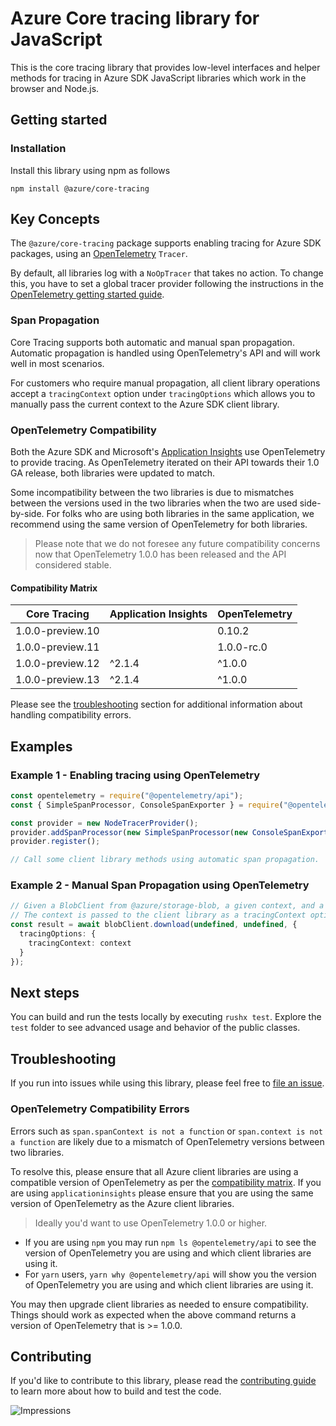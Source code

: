 # Azure Core tracing library for JavaScript

This is the core tracing library that provides low-level interfaces and helper methods for tracing in Azure SDK JavaScript libraries which work in the browser and Node.js.

## Getting started

### Installation

Install this library using npm as follows

```
npm install @azure/core-tracing
```

## Key Concepts

The `@azure/core-tracing` package supports enabling tracing for Azure SDK packages, using an [OpenTelemetry](https://opentelemetry.io/) `Tracer`.

By default, all libraries log with a `NoOpTracer` that takes no action. To change this, you have to set a global tracer provider following the instructions in the [OpenTelemetry getting started guide](https://opentelemetry.io/docs/js/getting_started/nodejs).

### Span Propagation

Core Tracing supports both automatic and manual span propagation. Automatic propagation is handled using OpenTelemetry's API and will work well in most scenarios.

For customers who require manual propagation, all client library operations accept a `tracingContext` option under `tracingOptions` which allows you to manually pass the current context to the Azure SDK client library.

### OpenTelemetry Compatibility

Both the Azure SDK and Microsoft's [Application Insights](https://www.npmjs.com/package/applicationinsights) use OpenTelemetry to provide tracing. As OpenTelemetry iterated on their API towards their 1.0 GA release, both libraries were updated to match.

Some incompatibility between the two libraries is due to mismatches between the versions used in the two libraries when the two are used side-by-side. For folks who are using both libraries in the same application, we recommend using the same version of OpenTelemetry for both libraries.

> Please note that we do not foresee any future compatibility concerns now that OpenTelemetry 1.0.0 has been released and the API considered stable.

#### Compatibility Matrix

| Core Tracing     | Application Insights | OpenTelemetry |
| ---------------- | -------------------- | ------------- |
| 1.0.0-preview.10 |                      | 0.10.2        |
| 1.0.0-preview.11 |                      | 1.0.0-rc.0    |
| 1.0.0-preview.12 | ^2.1.4               | ^1.0.0        |
| 1.0.0-preview.13 | ^2.1.4               | ^1.0.0        |

Please see the [troubleshooting](#troubleshooting) section for additional information about handling compatibility errors.

## Examples

### Example 1 - Enabling tracing using OpenTelemetry

```ts
const opentelemetry = require("@opentelemetry/api");
const { SimpleSpanProcessor, ConsoleSpanExporter } = require("@opentelemetry/tracing");

const provider = new NodeTracerProvider();
provider.addSpanProcessor(new SimpleSpanProcessor(new ConsoleSpanExporter()));
provider.register();

// Call some client library methods using automatic span propagation.
```

### Example 2 - Manual Span Propagation using OpenTelemetry

```ts
// Given a BlobClient from @azure/storage-blob, a given context, and a global tracer provider as per the previous example.
// The context is passed to the client library as a tracingContext option.
const result = await blobClient.download(undefined, undefined, {
  tracingOptions: {
    tracingContext: context
  }
});
```

## Next steps

You can build and run the tests locally by executing `rushx test`. Explore the `test` folder to see advanced usage and behavior of the public classes.

## Troubleshooting

If you run into issues while using this library, please feel free to [file an issue](https://github.com/Azure/azure-sdk-for-js/issues/new).

### OpenTelemetry Compatibility Errors

Errors such as `span.spanContext is not a function` or `span.context is not a function` are likely due to a mismatch of OpenTelemetry versions between two libraries.

To resolve this, please ensure that all Azure client libraries are using a compatible version of OpenTelemetry as per the [compatibility matrix](#compatibility-matrix). If you are using `applicationinsights` please ensure that you are using the same version of OpenTelemetry as the Azure client libraries.

> Ideally you'd want to use OpenTelemetry 1.0.0 or higher.

- If you are using `npm` you may run `npm ls @opentelemetry/api` to see the version of OpenTelemetry you are using and which client libraries are using it.
- For `yarn` users, `yarn why @opentelemetry/api` will show you the version of OpenTelemetry you are using and which client libraries are using it.

You may then upgrade client libraries as needed to ensure compatibility. Things should work as expected when the above command returns a version of OpenTelemetry that is >= 1.0.0.

## Contributing

If you'd like to contribute to this library, please read the [contributing guide](https://github.com/Azure/azure-sdk-for-js/blob/main/CONTRIBUTING.md) to learn more about how to build and test the code.

![Impressions](https://azure-sdk-impressions.azurewebsites.net/api/impressions/azure-sdk-for-js%2Fsdk%2Fcore%2Fcore-tracing%2FREADME.png)
